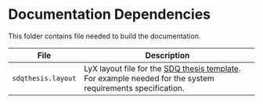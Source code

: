 # Documentation Dependencies

This folder contains file needed to build the documentation.

 File | Description
 --- | ---
`sdqthesis.layout` | LyX layout file for the [SDQ thesis template](https://sdqweb.ipd.kit.edu/wiki/File:Ausarbeitungs-Vorlage_SDQ_2014.zip). For example needed for the system requirements specification.
